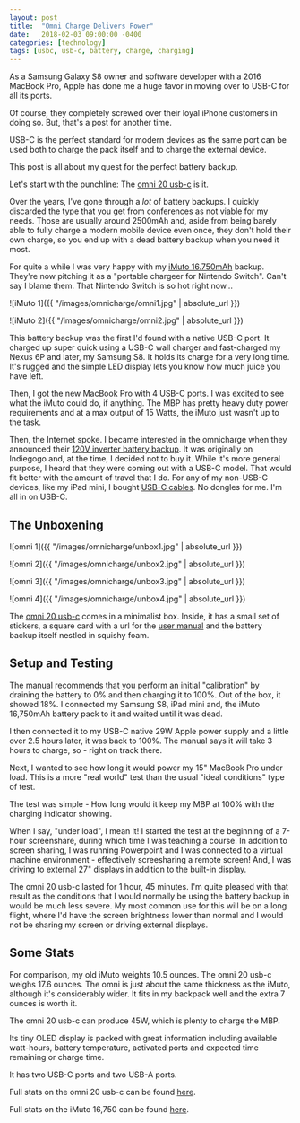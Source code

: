 ```yaml
---
layout: post
title:  "Omni Charge Delivers Power"
date:   2018-02-03 09:00:00 -0400
categories: [technology]
tags: [usbc, usb-c, battery, charge, charging]
---
```


As a Samsung Galaxy S8 owner and software developer with a 2016 MacBook Pro,
Apple has done me a huge favor in moving over to USB-C for all its ports.

Of course, they completely screwed over their loyal iPhone customers in doing
so. But, that's a post for another time.

USB-C is the perfect standard for modern devices as the same port can be used
both to charge the pack itself and to charge the external device.

This post is all about my quest for the perfect battery backup.

Let's start with the punchline: The [omni 20 usb-c](https://www.indiegogo.com/projects/omnicharge-most-powerful-dual-usb-c-power-bank-smartphone-powerbank)
is it.

Over the years, I've gone through a *lot* of battery backups. I quickly 
discarded the type that you get from conferences as not viable for my needs. 
Those are usually around 2500mAh and, aside from being barely able to fully 
charge a modern mobile device even once, they don't hold their own charge, so 
you end up with a dead battery backup when you need it most.

For quite a while I was very happy with my [iMuto 16.750mAh](https://www.amazon.com/16750mAh-Portable-Charger-Nintendo-External/dp/B01KHDFXCE) backup.
They're now pitching it as a "portable chargeer for Nintendo Switch". 
Can't say I blame them. That Nintendo Switch is so hot right now...

![iMuto 1]({{ "/images/omnicharge/omni1.jpg" | absolute_url }})

![iMuto 2]({{ "/images/omnicharge/omni2.jpg" | absolute_url }})

This battery backup was the first I'd found with a native USB-C port. It charged
up super quick using a USB-C wall charger and fast-charged my Nexus 6P and
later, my Samsung S8. It holds its charge for a very long time. It's rugged and
the simple LED display lets you know how much juice you have left.

Then, I got the new MacBook Pro with 4 USB-C ports. I was excited to see what
the iMuto could do, if anything. The MBP has pretty heavy duty power 
requirements and at a max output of 15 Watts, the iMuto just wasn't up to the 
task.

Then, the Internet spoke. I became interested in the omnicharge when they
announced their [120V inverter battery backup](https://www.omnicharge.co/products/omni-20).
It was originally on Indiegogo and, at the time, I decided not to buy it. While
it's more general purpose, I heard that they were coming out with a USB-C model.
That would fit better with the amount of travel that I do. For any of my
non-USB-C devices, like my iPad mini, I bought [USB-C cables](https://www.amazon.com/gp/product/B075WY6VQ8/ref=oh_aui_detailpage_o07_s00?ie=UTF8&psc=1). 
No dongles for me. I'm all in on USB-C.

## The Unboxening

![omni 1]({{ "/images/omnicharge/unbox1.jpg" | absolute_url }})

![omni 2]({{ "/images/omnicharge/unbox2.jpg" | absolute_url }})

![omni 3]({{ "/images/omnicharge/unbox3.jpg" | absolute_url }})

![omni 4]({{ "/images/omnicharge/unbox4.jpg" | absolute_url }})

The [omni 20 usb-c](https://www.omnicharge.co/omni-20-usb-c) comes in a 
minimalist box. Inside, it has a small set of stickers, a square card with a url 
for the [user manual](http://www.omnicharge.co/downloads/usb-c-manual.pdf) and 
the battery backup itself nestled in squishy foam.

## Setup and Testing

The manual recommends that you perform an initial "calibration" by draining
the battery to 0% and then charging it to 100%. Out of the box, it showed 18%.
I connected my Samsung S8, iPad mini and, the iMuto 16,750mAh battery pack to
it and waited until it was dead.

I then connected it to my USB-C native 29W Apple power supply and a little over
2.5 hours later, it was back to 100%. The manual says it will take 3 hours to
charge, so - right on track there.

Next, I wanted to see how long it would power my 15" MacBook Pro under load.
This is a more "real world" test than the usual "ideal conditions" type of test.

The test was simple - How long would it keep my MBP at 100% with the 
charging indicator showing.

When I say, "under load", I mean it! I started the test at the beginning of a
7-hour screenshare, during which time I was teaching a course. In addition to
screen sharing, I was running Powerpoint and I was connected to a virtual 
machine environment - effectively screesharing a remote screen! And, I was
driving to external 27" displays in addition to the built-in display.

The omni 20 usb-c lasted for 1 hour, 45 minutes. I'm quite pleased with that
result as the conditions that I would normally be using the battery backup in
would be much less severe. My most common use for this will be on a long flight,
where I'd have the screen brightness lower than normal and I would not be
sharing my screen or driving external displays.

## Some Stats

For comparison, my old iMuto weights 10.5 ounces. The omni 20 usb-c weighs 17.6
ounces. The omni is just about the same thickness as the iMuto, although it's
considerably wider. It fits in my backpack well and the extra 7 ounces is worth
it.

The omni 20 usb-c can produce 45W, which is plenty to charge the MBP.

Its tiny OLED display is packed with great information including available
watt-hours, battery temperature, activated ports and expected time remaining or
charge time.

It has two USB-C ports and two USB-A ports.

Full stats on the omni 20 usb-c can be found [here](https://www.omnicharge.co/omni-20-usb-c).

Full stats on the iMuto 16,750 can be found [here](https://www.amazon.com/16750mAh-Portable-Charger-Nintendo-External/dp/B01KHDFXCE).